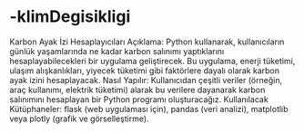 # -klimDegisikligi
Karbon Ayak İzi Hesaplayıcıları
Açıklama: 
Python kullanarak, kullanıcıların günlük yaşamlarında ne kadar karbon salınımı yaptıklarını hesaplayabilecekleri bir uygulama geliştirecek. Bu uygulama, enerji tüketimi, ulaşım alışkanlıkları, yiyecek tüketimi gibi faktörlere dayalı olarak karbon ayak izini hesaplayacak.
Nasıl Yapılır: 
Kullanıcıdan çeşitli veriler (örneğin, araç kullanımı, elektrik tüketimi) alarak bu verilere dayanarak karbon salınımını hesaplayan bir Python programı oluşturacağız.
Kullanılacak Kütüphaneler: flask (web uygulaması için), pandas (veri analizi), matplotlib veya plotly (grafik ve görselleştirme).
